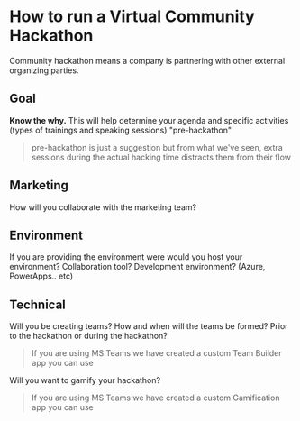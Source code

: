 # How to run a Virtual Community Hackathon

Community hackathon means a company is partnering with other external organizing parties.

## Goal
**Know the why.** This will help determine your agenda and specific activities (types of trainings and speaking sessions) "pre-hackathon"

> pre-hackathon is just a suggestion but from what we've seen, extra sessions during the actual hacking time distracts them from their flow

## Marketing
How will you collaborate with the marketing team? 


## Environment
If you are providing the environment were would you host your environment?
Collaboration tool?
Development environment? (Azure, PowerApps.. etc)


## Technical 
Will you be creating teams? How and when will the teams be formed? Prior to the hackathon or during the hackathon?

> If you are using MS Teams we have created a custom Team Builder app you can use 

Will you want to gamify your hackathon? 

> If you are using MS Teams we have created a custom Gamification app you can use 





